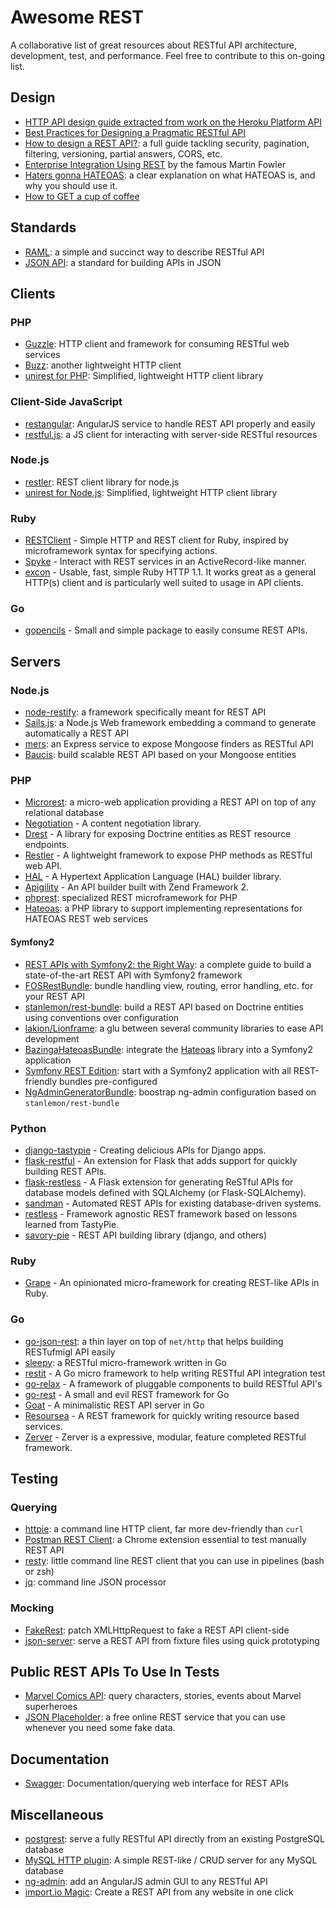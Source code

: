 # Awesome REST

A collaborative list of great resources about RESTful API architecture, development, test, and performance. Feel free to contribute to this on-going list.

## Design

* [HTTP API design guide extracted from work on the Heroku Platform API](https://github.com/interagent/http-api-design)
* [Best Practices for Designing a Pragmatic RESTful API](http://www.vinaysahni.com/best-practices-for-a-pragmatic-restful-api)
* [How to design a REST API?](http://blog.octo.com/en/design-a-rest-api/): a full guide tackling security, pagination, filtering, versioning, partial answers, CORS, etc.
* [Enterprise Integration Using REST](http://martinfowler.com/articles/enterpriseREST.html) by the famous Martin Fowler
* [Haters gonna HATEOAS](http://timelessrepo.com/haters-gonna-hateoas): a clear explanation on what HATEOAS is, and why you should use it.
* [How to GET a cup of coffee](http://www.infoq.com/articles/webber-rest-workflow/)

## Standards

* [RAML](http://raml.org/): a simple and succinct way to describe RESTful API
* [JSON API](http://jsonapi.org/): a standard for building APIs in JSON

## Clients

### PHP

* [Guzzle](http://guzzle.readthedocs.org/en/latest/): HTTP client and framework for consuming RESTful web services
* [Buzz](https://github.com/kriswallsmith/buzz): another lightweight HTTP client
* [unirest for PHP](https://github.com/Mashape/unirest-php): Simplified, lightweight HTTP client library

### Client-Side JavaScript

* [restangular](https://github.com/mgonto/restangular): AngularJS service to handle REST API properly and easily
* [restful.js](https://github.com/marmelab/restful.js): a JS client for interacting with server-side RESTful resources

### Node.js

 * [restler](https://github.com/danwrong/restler): REST client library for node.js
 * [unirest for Node.js](https://github.com/Mashape/unirest-nodejs): Simplified, lightweight HTTP client library

### Ruby

* [RESTClient](https://github.com/rest-client/rest-client) - Simple HTTP and REST client for Ruby, inspired by microframework syntax for specifying actions.
* [Spyke](https://github.com/balvig/spyke) - Interact with REST services in an ActiveRecord-like manner.
* [excon](https://github.com/excon/excon) - Usable, fast, simple Ruby HTTP 1.1. It works great as a general HTTP(s) client and is particularly well suited to usage in API clients.

### Go

* [gopencils](https://github.com/bndr/gopencils) - Small and simple package to easily consume REST APIs.

## Servers

### Node.js

* [node-restify](https://github.com/mcavage/node-restify): a framework specifically meant for REST API
* [Sails.js](http://sailsjs.org/): a Node.js Web framework embedding a command to generate automatically a REST API
* [mers](https://github.com/jspears/mers): an Express service to expose Mongoose finders as RESTful API
* [Baucis](https://github.com/wprl/baucis): build scalable REST API based on your Mongoose entities

### PHP

* [Microrest](https://github.com/marmelab/microrest.php): a micro-web application providing a REST API on top of any relational database
* [Negotiation](https://github.com/willdurand/Negotiation) - A content negotiation library.
* [Drest](https://github.com/leedavis81/drest) - A library for exposing Doctrine entities as REST resource endpoints.
* [Restler](https://github.com/Luracast/Restler) - A lightweight framework to expose PHP methods as RESTful web API.
* [HAL](https://github.com/blongden/hal) - A Hypertext Application Language (HAL) builder library.
* [Apigility](https://github.com/zfcampus/zf-apigility-skeleton) - An API builder built with Zend Framework 2.
* [phprest](https://github.com/phprest/phprest): specialized REST microframework for PHP
* [Hateoas](https://github.com/willdurand/Hateoas): a PHP library to support implementing representations for HATEOAS REST web services

#### Symfony2

* [REST APIs with Symfony2: the Right Way](http://williamdurand.fr/2012/08/02/rest-apis-with-symfony2-the-right-way/): a complete guide to build a state-of-the-art REST API with Symfony2 framework
* [FOSRestBundle](https://github.com/FriendsOfSymfony/FOSRestBundle): bundle handling view, routing, error handling, etc. for your REST API
* [stanlemon/rest-bundle](https://github.com/stanlemon/rest-bundle): build a REST API based on Doctrine entities using conventions over configuration
* [lakion/Lionframe](http://lakion.com/lionframe): a glu between several community libraries to ease API development
* [BazingaHateoasBundle](https://github.com/willdurand/BazingaHateoasBundle): integrate the [Hateoas](https://github.com/willdurand/Hateoas) library into a Symfony2 application
* [Symfony REST Edition](https://github.com/gimler/symfony-rest-edition): start with a Symfony2 application with all REST-friendly bundles pre-configured
* [NgAdminGeneratorBundle](https://github.com/marmelab/NgAdminGeneratorBundle): boostrap ng-admin configuration based on `stanlemon/rest-bundle`

### Python

* [django-tastypie](http://tastypieapi.org/) - Creating delicious APIs for Django apps.
* [flask-restful](http://flask-restful.readthedocs.org/) - An extension for Flask that adds support for quickly building REST APIs.
* [flask-restless](https://flask-restless.readthedocs.org/en/latest/) - A Flask extension for generating ReSTful APIs for database models defined with SQLAlchemy (or Flask-SQLAlchemy).
* [sandman](https://github.com/jeffknupp/sandman) - Automated REST APIs for existing database-driven systems.
* [restless](http://restless.readthedocs.org/en/latest/) - Framework agnostic REST framework based on lessons learned from TastyPie.
* [savory-pie](https://github.com/RueLaLa/savory-pie/) - REST API building library (django, and others)

### Ruby

* [Grape](http://intridea.github.io/grape) - An opinionated micro-framework for creating REST-like APIs in Ruby.

### Go

* [go-json-rest](https://github.com/ant0ine/go-json-rest): a thin layer on top of `net/http` that helps building RESTufmigl API easily
* [sleepy](https://github.com/dougblack/sleepy): a RESTful micro-framework written in Go
* [restit](https://github.com/yookoala/restit) - A Go micro framework to help writing RESTful API integration test
* [go-relax](https://github.com/codehack/go-relax) - A framework of pluggable components to build RESTful API's
* [go-rest](https://github.com/ungerik/go-rest) - A small and evil REST framework for Go
* [Goat](https://github.com/bahlo/goat) - A minimalistic REST API server in Go
* [Resoursea](https://github.com/resoursea/api) - A REST framework for quickly writing resource based services.
* [Zerver](https://github.com/cosiner/zerver) - Zerver is a expressive, modular, feature completed RESTful framework.

## Testing

### Querying

* [httpie](https://github.com/jakubroztocil/httpie): a command line HTTP client, far more dev-friendly than `curl`
* [Postman REST Client](https://chrome.google.com/webstore/detail/postman-rest-client/fdmmgilgnpjigdojojpjoooidkmcomcm): a Chrome extension essential to test manually REST API
* [resty](https://github.com/micha/resty): little command line REST client that you can use in pipelines (bash or zsh)
* [jq](https://github.com/stedolan/jq): command line JSON processor

### Mocking

* [FakeRest](https://github.com/marmelab/FakeRest): patch XMLHttpRequest to fake a REST API client-side
* [json-server](https://github.com/typicode/json-server): serve a REST API from fixture files using quick prototyping

## Public REST APIs To Use In Tests

* [Marvel Comics API](http://developer.marvel.com/): query characters, stories, events about Marvel superheroes
* [JSON Placeholder](http://jsonplaceholder.typicode.com/): a free online REST service that you can use whenever you need some fake data.

## Documentation 

* [Swagger](http://swagger.io/): Documentation/querying web interface for REST APIs

## Miscellaneous

* [postgrest](https://github.com/begriffs/postgrest): serve a fully RESTful API directly from an existing PostgreSQL database
* [MySQL HTTP plugin](http://blog.ulf-wendel.de/2014/mysql-5-7-http-plugin-mysql/): A simple REST-like / CRUD server for any MySQL database
* [ng-admin](https://github.com/marmelab/ng-admin): add an AngularJS admin GUI to any RESTful API
* [import.io Magic](https://magic.import.io/): Create a REST API from any website in one click
